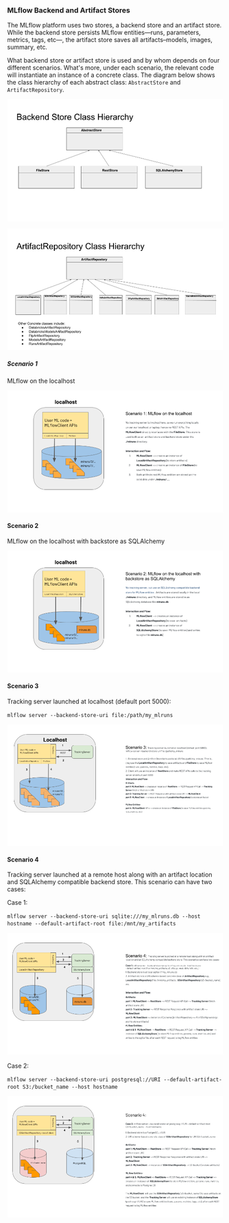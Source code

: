 ### MLflow Backend and Artifact Stores

The MLflow platform uses two stores, a backend store and an artifact store.
While the backend store persists MLflow entities—runs, parameters, metrics, 
tags, etc—, the artifact store saves all artifacts–models, images, summary, etc.

What backend store or artifact store is used and by whom depends on four different 
scenarios. What's more, under each scenario, the relevant code will instantiate an
instance of a concrete class. The diagram below shows the class hierarchy of each
abstract class: `AbstractStore` and `ArtifactRepository`.


![](./images/backend_store_classes.png)


![](./images/artifact_store_classes.png)

##### Scenario 1

MLflow on the localhost 

![](./images/scenario_1.png)

#### Scenario 2 

MLflow on the localhost with backstore as SQLAlchemy

![](./images/scenario_2.png)

#### Scenario 3

Tracking server launched at localhost (default port 5000):

`mlflow server --backend-store-uri file:/path/my_mlruns`

![](./images/scenario_3.png)

#### Scenario 4

Tracking server launched at a remote host along with an artifact location 
and SQLAlchemy compatible backend store. This scenario can have two cases:

Case 1: 

`mlflow server --backend-store-uri sqlite:///my_mlruns.db --host hostname
--default-artifact-root file:/mnt/my_artifacts`

![](./images/scenario_4_case_1.png)

Case 2:

`mlflow server --backend-store-uri postgresql://URI --default-artifact-root S3:/bucket_name --host hostname`

![](./images//scenario_4_case_2.png)
















